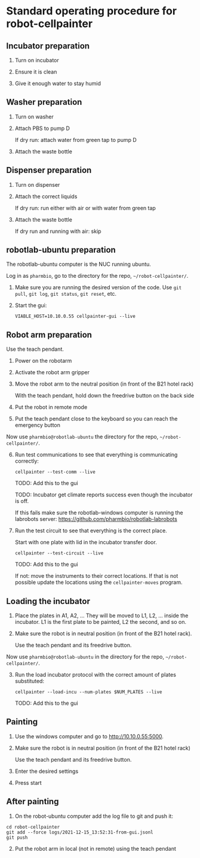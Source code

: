 # Standard operating procedure for robot-cellpainter

## Incubator preparation

1. Turn on incubator

2. Ensure it is clean

3. Give it enough water to stay humid

## Washer preparation

1. Turn on washer

2. Attach PBS to pump D

   If dry run: attach water from green tap to pump D

3. Attach the waste bottle

## Dispenser preparation

1. Turn on dispenser

2. Attach the correct liquids

   If dry run: run either with air or with water from green tap

3. Attach the waste bottle

   If dry run and running with air: skip

## robotlab-ubuntu preparation

The robotlab-ubuntu computer is the NUC running ubuntu.

Log in as `pharmbio`, go to the directory for the repo, `~/robot-cellpainter/`.

1. Make sure you are running the desired version of the code. Use `git pull`, `git log`, `git status`, `git reset`, etc.

5. Start the gui:

   ```
   VIABLE_HOST=10.10.0.55 cellpainter-gui --live
   ```

## Robot arm preparation

Use the teach pendant.

1. Power on the robotarm

2. Activate the robot arm gripper

3. Move the robot arm to the neutral position (in front of the B21 hotel rack)

   With the teach pendant, hold down the freedrive button on the back side

4. Put the robot in remote mode

5. Put the teach pendant close to the keyboard so you can reach the emergency button

Now use `pharmbio@robotlab-ubuntu` the directory for the repo, `~/robot-cellpainter/`.

6. Run test communications to see that everything is communicating correctly:

   ```
   cellpainter --test-comm --live
   ```

   TODO: Add this to the gui

   TODO: Incubator get climate reports success even though the incubator is off.

   If this fails make sure the robotlab-windows computer is running the
   labrobots server: https://github.com/pharmbio/robotlab-labrobots

7. Run the test circuit to see that everything is the correct place.

   Start with one plate with lid in the incubator transfer door.

   ```
   cellpainter --test-circuit --live
   ```

   TODO: Add this to the gui

   If not: move the instruments to their correct locations. If that is
   not possible update the locations using the `cellpainter-moves` program.

## Loading the incubator

1. Place the plates in A1, A2, ... They will be moved to L1, L2, ... inside the
   incubator. L1 is the first plate to be painted, L2 the second, and so on.

2. Make sure the robot is in neutral position (in front of the B21 hotel rack).

   Use the teach pendant and its freedrive button.

Now use `pharmbio@robotlab-ubuntu` in the directory for the repo, `~/robot-cellpainter/`.

3. Run the load incubator protocol with the correct amount of plates substituted:

   ```
   cellpainter --load-incu --num-plates $NUM_PLATES --live
   ```

   TODO: Add this to the gui

## Painting

1. Use the windows computer and go to http://10.10.0.55:5000.

2. Make sure the robot is in neutral position (in front of the B21 hotel rack)

   Use the teach pendant and its freedrive button.

3. Enter the desired settings

4. Press start

## After painting

1. On the robot-ubuntu computer add the log file to git and push it:

```
cd robot-cellpainter
git add --force logs/2021-12-15_13:52:31-from-gui.jsonl
git push
```

2. Put the robot arm in local (not in remote) using the teach pendant
